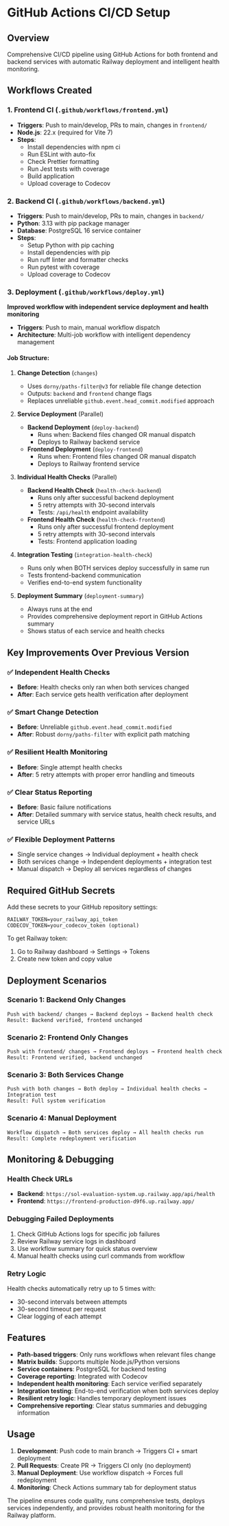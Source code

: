 # GitHub Actions CI/CD Setup

## Overview
Comprehensive CI/CD pipeline using GitHub Actions for both frontend and backend services with automatic Railway deployment and intelligent health monitoring.

## Workflows Created

### 1. Frontend CI (`.github/workflows/frontend.yml`)
- **Triggers**: Push to main/develop, PRs to main, changes in `frontend/`
- **Node.js**: 22.x (required for Vite 7)
- **Steps**:
  - Install dependencies with npm ci
  - Run ESLint with auto-fix
  - Check Prettier formatting
  - Run Jest tests with coverage
  - Build application
  - Upload coverage to Codecov

### 2. Backend CI (`.github/workflows/backend.yml`)
- **Triggers**: Push to main/develop, PRs to main, changes in `backend/`
- **Python**: 3.13 with pip package manager
- **Database**: PostgreSQL 16 service container
- **Steps**:
  - Setup Python with pip caching
  - Install dependencies with pip
  - Run ruff linter and formatter checks
  - Run pytest with coverage
  - Upload coverage to Codecov

### 3. Deployment (`.github/workflows/deploy.yml`)
**Improved workflow with independent service deployment and health monitoring**

- **Triggers**: Push to main, manual workflow dispatch
- **Architecture**: Multi-job workflow with intelligent dependency management

#### Job Structure:

1. **Change Detection** (`changes`)
   - Uses `dorny/paths-filter@v3` for reliable file change detection
   - Outputs: `backend` and `frontend` change flags
   - Replaces unreliable `github.event.head_commit.modified` approach

2. **Service Deployment** (Parallel)
   - **Backend Deployment** (`deploy-backend`)
     - Runs when: Backend files changed OR manual dispatch
     - Deploys to Railway backend service
   - **Frontend Deployment** (`deploy-frontend`)
     - Runs when: Frontend files changed OR manual dispatch
     - Deploys to Railway frontend service

3. **Individual Health Checks** (Parallel)
   - **Backend Health Check** (`health-check-backend`)
     - Runs only after successful backend deployment
     - 5 retry attempts with 30-second intervals
     - Tests: `/api/health` endpoint availability
   - **Frontend Health Check** (`health-check-frontend`)
     - Runs only after successful frontend deployment
     - 5 retry attempts with 30-second intervals
     - Tests: Frontend application loading

4. **Integration Testing** (`integration-health-check`)
   - Runs only when BOTH services deploy successfully in same run
   - Tests frontend-backend communication
   - Verifies end-to-end system functionality

5. **Deployment Summary** (`deployment-summary`)
   - Always runs at the end
   - Provides comprehensive deployment report in GitHub Actions summary
   - Shows status of each service and health checks

## Key Improvements Over Previous Version

### ✅ **Independent Health Checks**
- **Before**: Health checks only ran when both services changed
- **After**: Each service gets health verification after deployment

### ✅ **Smart Change Detection**
- **Before**: Unreliable `github.event.head_commit.modified`
- **After**: Robust `dorny/paths-filter` with explicit path matching

### ✅ **Resilient Health Monitoring**
- **Before**: Single attempt health checks
- **After**: 5 retry attempts with proper error handling and timeouts

### ✅ **Clear Status Reporting**
- **Before**: Basic failure notifications
- **After**: Detailed summary with service status, health check results, and service URLs

### ✅ **Flexible Deployment Patterns**
- Single service changes → Individual deployment + health check
- Both services change → Independent deployments + integration test
- Manual dispatch → Deploy all services regardless of changes

## Required GitHub Secrets

Add these secrets to your GitHub repository settings:

```
RAILWAY_TOKEN=your_railway_api_token
CODECOV_TOKEN=your_codecov_token (optional)
```

To get Railway token:
1. Go to Railway dashboard → Settings → Tokens
2. Create new token and copy value

## Deployment Scenarios

### Scenario 1: Backend Only Changes
```
Push with backend/ changes → Backend deploys → Backend health check
Result: Backend verified, frontend unchanged
```

### Scenario 2: Frontend Only Changes
```
Push with frontend/ changes → Frontend deploys → Frontend health check
Result: Frontend verified, backend unchanged
```

### Scenario 3: Both Services Change
```
Push with both changes → Both deploy → Individual health checks → Integration test
Result: Full system verification
```

### Scenario 4: Manual Deployment
```
Workflow dispatch → Both services deploy → All health checks run
Result: Complete redeployment verification
```

## Monitoring & Debugging

### Health Check URLs
- **Backend**: `https://sol-evaluation-system.up.railway.app/api/health`
- **Frontend**: `https://frontend-production-d9f6.up.railway.app/`

### Debugging Failed Deployments
1. Check GitHub Actions logs for specific job failures
2. Review Railway service logs in dashboard
3. Use workflow summary for quick status overview
4. Manual health checks using curl commands from workflow

### Retry Logic
Health checks automatically retry up to 5 times with:
- 30-second intervals between attempts
- 30-second timeout per request
- Clear logging of each attempt

## Features

- **Path-based triggers**: Only runs workflows when relevant files change
- **Matrix builds**: Supports multiple Node.js/Python versions
- **Service containers**: PostgreSQL for backend testing
- **Coverage reporting**: Integrated with Codecov
- **Independent health monitoring**: Each service verified separately
- **Integration testing**: End-to-end verification when both services deploy
- **Resilient retry logic**: Handles temporary deployment issues
- **Comprehensive reporting**: Clear status summaries and debugging information

## Usage

1. **Development**: Push code to main branch → Triggers CI + smart deployment
2. **Pull Requests**: Create PR → Triggers CI only (no deployment)
3. **Manual Deployment**: Use workflow dispatch → Forces full redeployment
4. **Monitoring**: Check Actions summary tab for deployment status

The pipeline ensures code quality, runs comprehensive tests, deploys services independently, and provides robust health monitoring for the Railway platform.